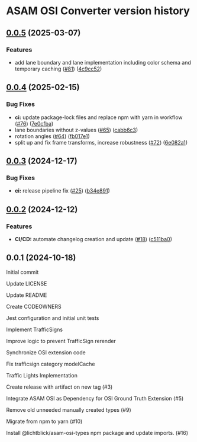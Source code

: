 # ASAM OSI Converter version history

## [0.0.5](https://github.com/Lichtblick-Suite/asam-osi-converter/compare/v0.0.4...v0.0.5) (2025-03-07)


### Features

* add lane boundary and lane implementation including color schema and temporary caching ([#81](https://github.com/Lichtblick-Suite/asam-osi-converter/issues/81)) ([4c9cc52](https://github.com/Lichtblick-Suite/asam-osi-converter/commit/4c9cc526a1c8449ed0a42314e1fb3b928bed17f8))



## [0.0.4](https://github.com/Lichtblick-Suite/asam-osi-converter/compare/v0.0.3...v0.0.4) (2025-02-15)


### Bug Fixes

* **ci:** update package-lock files and replace npm with yarn in workflow ([#76](https://github.com/Lichtblick-Suite/asam-osi-converter/issues/76)) ([7e0cfba](https://github.com/Lichtblick-Suite/asam-osi-converter/commit/7e0cfba569d9777d1fdb6cdd30eabf596a5045ae))
* lane boundaries without z-values ([#65](https://github.com/Lichtblick-Suite/asam-osi-converter/issues/65)) ([cabb6c3](https://github.com/Lichtblick-Suite/asam-osi-converter/commit/cabb6c304cea7160dd03f34beef42c107374bb37))
* rotation angles ([#64](https://github.com/Lichtblick-Suite/asam-osi-converter/issues/64)) ([fb017e1](https://github.com/Lichtblick-Suite/asam-osi-converter/commit/fb017e14f762dec4e73ae5fe8e93081768bdfb1f))
* split up and fix frame transforms, increase robustness ([#72](https://github.com/Lichtblick-Suite/asam-osi-converter/issues/72)) ([6e082a1](https://github.com/Lichtblick-Suite/asam-osi-converter/commit/6e082a152e6cdaa62dd9efbae550d0264c0e56fd))



## [0.0.3](https://github.com/Lichtblick-Suite/asam-osi-converter/compare/v0.0.2...v0.0.3) (2024-12-17)


### Bug Fixes

* **ci:** release pipeline fix ([#25](https://github.com/Lichtblick-Suite/asam-osi-converter/issues/25)) ([b34e891](https://github.com/Lichtblick-Suite/asam-osi-converter/commit/b34e891568e6d892e3f1b03029bafae6723a4fbf))



## [0.0.2](https://github.com/Lichtblick-Suite/asam-osi-converter/compare/v0.0.1...v0.0.2) (2024-12-12)


### Features

* **CI/CD:** automate changelog creation and update ([#18](https://github.com/Lichtblick-Suite/asam-osi-converter/issues/18)) ([c511ba0](https://github.com/Lichtblick-Suite/asam-osi-converter/commit/c511ba061a30faf861d447ca71bff094c6b77532))



## 0.0.1 (2024-10-18)
Initial commit

Update LICENSE

Update README

Create CODEOWNERS

Jest configuration and initial unit tests

Implement TrafficSigns

Improve logic to prevent TrafficSign rerender

Synchronize OSI extension code

Fix trafficsign category modelCache

Traffic Lights Implementation

Create release with artifact on new tag (#3)

Integrate ASAM OSI as Dependency for OSI Ground Truth Extension (#5)

Remove old unneeded manually created types (#9)

Migrate from npm to yarn (#10)

Install @lichtblick/asam-osi-types npm package and update imports. (#16)
